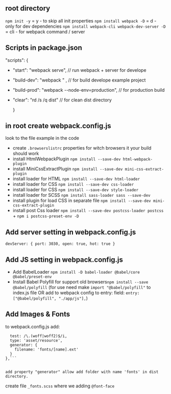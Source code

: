 ## root directory

`npm init -y` = y - to skip all init properties
`npm install webpack -D` = d - only for dev dependencies
`npm install webpack-cli webpack-dev-server -D` = cli - for webpack command / server

## Scripts in **package.json**

"scripts": {

- "start": "webpack serve", // run webpack + server for develope
- "build-dev": "webpack " , // for build develope example project
- "build-prod": "webpack --node-env=production", // for production build
- "clear": "rd /s /q dist" // for clean dist directory

  }

## in root create **webpack.config.js**

look to the file example in the code

- create `.browserslistrc` properties for witch browsers it your build should work
- install HtmlWebpackPlugin `npm install --save-dev html-webpack-plugin`
- install MiniCssExtractPlugin `npm install --save-dev mini-css-extract-plugin`
- install loader for HTML `npm install --save-dev html-loader`
- install loader for CSS `npm install --save-dev css-loader`
- install loader for CSS `npm install --save-dev style-loader`
- install loader for SCSS `npm install sass-loader sass --save-dev`
- install plugin for load CSS in separate file `npm install --save-dev mini-css-extract-plugin`
- install post Css loader `npm install --save-dev postcss-loader postcss` + `npm i postcss-preset-env -D`

## Add server setting in webpack.config.js

`devServer: { port: 3030, open: true, hot: true }`

## Add JS setting in webpack.config.js

- Add BabelLoader `npm install -D babel-loader @babel/core @babel/preset-env`
- Install Babel Polyfill for support old browsers`npm install --save @babel/polyfill` (for use need make `import "@babel/polyfill"` to index.js file OR add to webpack config to entry: field: `entry: ["@babel/polyfill", "./app/js"],`)

## Add Images & Fonts

to webpack.config.js add:

````{
  test: /\.(woff|woff2)$/i,
  type: 'asset/resource',
  generator: {
    filename: 'fonts/[name].ext'
  }
},```


add property "generator" allow add folder with name 'fonts' in dist directory.
````

create file `_fonts.scss` where we adding `@font-face`

